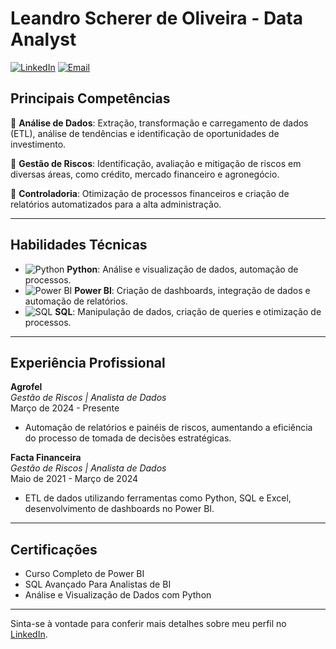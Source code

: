 # Leandro Scherer de Oliveira - Data Analyst

[![LinkedIn](https://img.shields.io/badge/LinkedIn-blue?style=flat-square&logo=linkedin)](https://www.linkedin.com/in/leandroschereroliveira)
[![Email](https://img.shields.io/badge/Email-lescherer%40gmail.com-red?style=flat-square&logo=gmail)](mailto:lescherer@gmail.com)

## Principais Competências

🔹 **Análise de Dados**: Extração, transformação e carregamento de dados (ETL), análise de tendências e identificação de oportunidades de investimento.

🔹 **Gestão de Riscos**: Identificação, avaliação e mitigação de riscos em diversas áreas, como crédito, mercado financeiro e agronegócio.

🔹 **Controladoria**: Otimização de processos financeiros e criação de relatórios automatizados para a alta administração.

---

## Habilidades Técnicas

- ![Python](https://img.shields.io/badge/Python-3776AB?style=flat&logo=python&logoColor=white) **Python**: Análise e visualização de dados, automação de processos.
- ![Power BI](https://img.shields.io/badge/PowerBI-F2C811?style=flat&logo=powerbi&logoColor=black) **Power BI**: Criação de dashboards, integração de dados e automação de relatórios.
- ![SQL](https://img.shields.io/badge/SQL-4479A1?style=flat&logo=postgresql&logoColor=white) **SQL**: Manipulação de dados, criação de queries e otimização de processos.

---

## Experiência Profissional

**Agrofel**  
*Gestão de Riscos | Analista de Dados*  
Março de 2024 - Presente  
- Automação de relatórios e painéis de riscos, aumentando a eficiência do processo de tomada de decisões estratégicas.

**Facta Financeira**  
*Gestão de Riscos | Analista de Dados*  
Maio de 2021 - Março de 2024  
- ETL de dados utilizando ferramentas como Python, SQL e Excel, desenvolvimento de dashboards no Power BI.

---

## Certificações

- Curso Completo de Power BI
- SQL Avançado Para Analistas de BI
- Análise e Visualização de Dados com Python

---

Sinta-se à vontade para conferir mais detalhes sobre meu perfil no [LinkedIn](https://www.linkedin.com/in/leandroschereroliveira).
